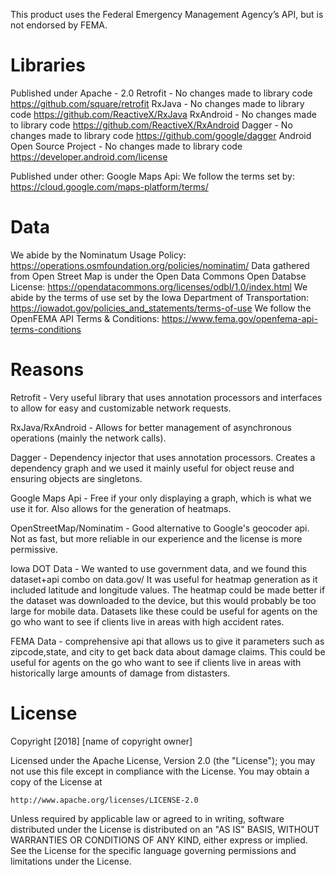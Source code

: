 This product uses the Federal Emergency Management Agency’s API, but is not endorsed by FEMA.

# Libraries
Published under Apache - 2.0
Retrofit - No changes made to library code
https://github.com/square/retrofit
RxJava - No changes made to library code
https://github.com/ReactiveX/RxJava
RxAndroid - No changes made to library code
https://github.com/ReactiveX/RxAndroid
Dagger - No changes made to library code
https://github.com/google/dagger
Android Open Source Project - No changes made to library code
https://developer.android.com/license

Published under other:
Google Maps Api:
We follow the terms set by:
https://cloud.google.com/maps-platform/terms/

# Data
We abide by the Nominatum Usage Policy:
https://operations.osmfoundation.org/policies/nominatim/
Data gathered from Open Street Map is under the Open Data Commons Open Databse License:
https://opendatacommons.org/licenses/odbl/1.0/index.html
We abide by the terms of use set by the Iowa Department of Transportation:
https://iowadot.gov/policies_and_statements/terms-of-use
We follow the OpenFEMA API Terms & Conditions:
https://www.fema.gov/openfema-api-terms-conditions

# Reasons
Retrofit - Very useful library that uses annotation processors and interfaces to allow for easy and customizable network requests.

RxJava/RxAndroid - Allows for better management of asynchronous operations (mainly the network calls).

Dagger - Dependency injector that uses annotation processors. Creates a dependency graph and we used it mainly useful for object reuse and ensuring objects are singletons.

Google Maps Api - Free if your only displaying a graph, which is what we use it for. Also allows for the generation of heatmaps.

OpenStreetMap/Nominatim - Good alternative to Google's geocoder api. Not as fast, but more reliable in our experience and the license is more permissive.

Iowa DOT Data - We wanted to use government data, and we found this dataset+api combo on data.gov/ It was useful for heatmap generation as it included latitude and longitude values. The heatmap could be made better if the dataset was downloaded to the device, but this would probably be too large for mobile data. Datasets like these could be useful for agents on the go who want to see if clients live in areas with high accident rates. 

FEMA Data - comprehensive api that allows us to give it parameters such as zipcode,state, and city to get back data about damage claims. This could be useful for agents on the go who want to see if clients live in areas with historically large amounts of damage from distasters. 



# License
Copyright [2018] [name of copyright owner]

Licensed under the Apache License, Version 2.0 (the "License");
you may not use this file except in compliance with the License.
You may obtain a copy of the License at

    http://www.apache.org/licenses/LICENSE-2.0

Unless required by applicable law or agreed to in writing, software
distributed under the License is distributed on an "AS IS" BASIS,
WITHOUT WARRANTIES OR CONDITIONS OF ANY KIND, either express or implied.
See the License for the specific language governing permissions and
limitations under the License.
